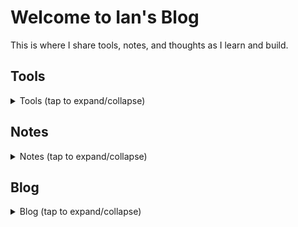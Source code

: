 # Welcome to Ian's Blog
This is where I share tools, notes, and thoughts as I learn and build.

## Tools
<details>
<summary>Tools (tap to expand/collapse)</summary>

- Python Code
    - [whisper_audio_to_txt](https://liuian.github.io/pages-blog/tools/python_code/whisper_audio_to_txt)
- [autohotkey](https://liuian.github.io/pages-blog/tools/autohotkey)
- [docker](https://liuian.github.io/pages-blog/tools/docker)
- [excel](https://liuian.github.io/pages-blog/tools/excel)
- [flowchart](https://liuian.github.io/pages-blog/tools/flowchart)
- [gis_qgis_overpass](https://liuian.github.io/pages-blog/tools/gis_qgis_overpass)
- [git](https://liuian.github.io/pages-blog/tools/git)
- [github pages](https://liuian.github.io/pages-blog/tools/github_pages)
- [linux](https://liuian.github.io/pages-blog/tools/linux)
- [markdown](https://liuian.github.io/pages-blog/tools/markdown)
- [miniconda](https://liuian.github.io/pages-blog/tools/miniconda)
- [notes](https://liuian.github.io/pages-blog/tools/notes)
- [python](https://liuian.github.io/pages-blog/tools/python)
- [redmine](https://liuian.github.io/pages-blog/tools/redmine)
- [vscode](https://liuian.github.io/pages-blog/tools/vscode)
- [wins](https://liuian.github.io/pages-blog/tools/wins)

</details>


## Notes
<details>
<summary>Notes (tap to expand/collapse)</summary>

- [depth_first_search_in_python](https://liuian.github.io/pages-blog/notes/depth_first_search_in_python)
- [time_complexity](https://liuian.github.io/pages-blog/notes/time_complexity)

</details>

## Blog
<details>
<summary>Blog (tap to expand/collapse)</summary>

- [Sleep 1](https://liuian.github.io/pages-blog/blog/sleep-1)
- [Sleep 2](https://liuian.github.io/pages-blog/blog/sleep-2)
- [Sleep 3](https://liuian.github.io/pages-blog/blog/sleep-3)

</details>